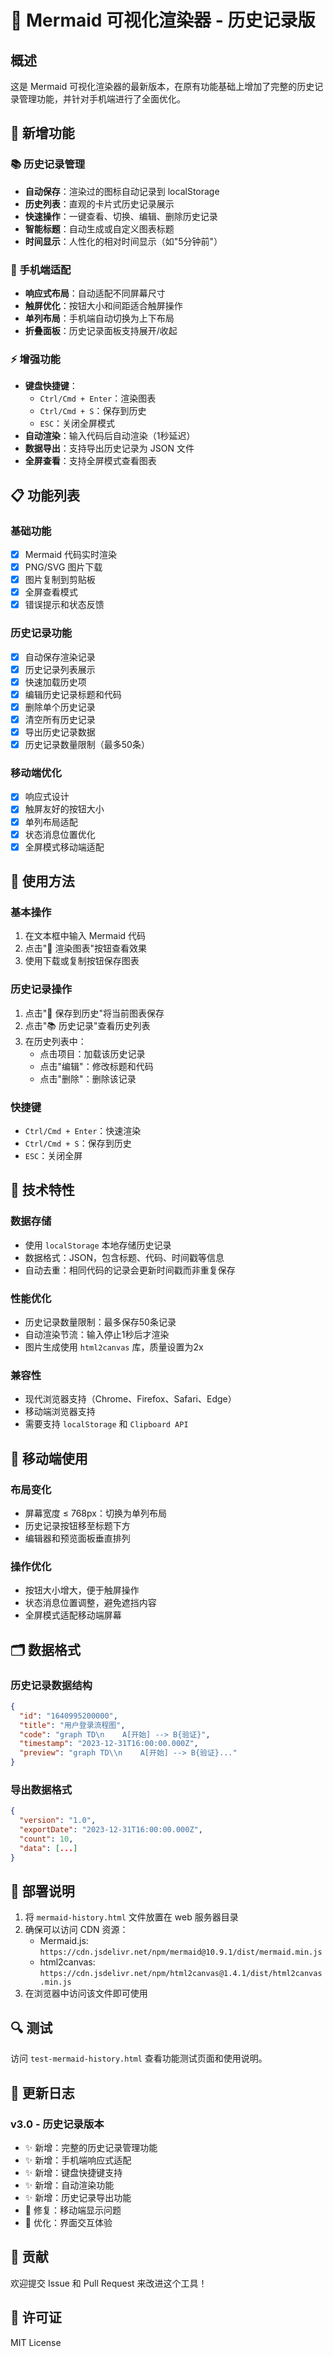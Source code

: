 # 🎨 Mermaid 可视化渲染器 - 历史记录版

## 概述

这是 Mermaid 可视化渲染器的最新版本，在原有功能基础上增加了完整的历史记录管理功能，并针对手机端进行了全面优化。

## 🚀 新增功能

### 📚 历史记录管理
- **自动保存**：渲染过的图标自动记录到 localStorage
- **历史列表**：直观的卡片式历史记录展示
- **快速操作**：一键查看、切换、编辑、删除历史记录
- **智能标题**：自动生成或自定义图表标题
- **时间显示**：人性化的相对时间显示（如"5分钟前"）

### 📱 手机端适配
- **响应式布局**：自动适配不同屏幕尺寸
- **触屏优化**：按钮大小和间距适合触屏操作
- **单列布局**：手机端自动切换为上下布局
- **折叠面板**：历史记录面板支持展开/收起

### ⚡ 增强功能
- **键盘快捷键**：
  - `Ctrl/Cmd + Enter`：渲染图表
  - `Ctrl/Cmd + S`：保存到历史
  - `ESC`：关闭全屏模式
- **自动渲染**：输入代码后自动渲染（1秒延迟）
- **数据导出**：支持导出历史记录为 JSON 文件
- **全屏查看**：支持全屏模式查看图表

## 📋 功能列表

### 基础功能
- [x] Mermaid 代码实时渲染
- [x] PNG/SVG 图片下载
- [x] 图片复制到剪贴板
- [x] 全屏查看模式
- [x] 错误提示和状态反馈

### 历史记录功能
- [x] 自动保存渲染记录
- [x] 历史记录列表展示
- [x] 快速加载历史项
- [x] 编辑历史记录标题和代码
- [x] 删除单个历史记录
- [x] 清空所有历史记录
- [x] 导出历史记录数据
- [x] 历史记录数量限制（最多50条）

### 移动端优化
- [x] 响应式设计
- [x] 触屏友好的按钮大小
- [x] 单列布局适配
- [x] 状态消息位置优化
- [x] 全屏模式移动端适配

## 🎯 使用方法

### 基本操作
1. 在文本框中输入 Mermaid 代码
2. 点击"🎨 渲染图表"按钮查看效果
3. 使用下载或复制按钮保存图表

### 历史记录操作
1. 点击"💾 保存到历史"将当前图表保存
2. 点击"📚 历史记录"查看历史列表
3. 在历史列表中：
   - 点击项目：加载该历史记录
   - 点击"编辑"：修改标题和代码
   - 点击"删除"：删除该记录

### 快捷键
- `Ctrl/Cmd + Enter`：快速渲染
- `Ctrl/Cmd + S`：保存到历史
- `ESC`：关闭全屏

## 🔧 技术特性

### 数据存储
- 使用 `localStorage` 本地存储历史记录
- 数据格式：JSON，包含标题、代码、时间戳等信息
- 自动去重：相同代码的记录会更新时间戳而非重复保存

### 性能优化
- 历史记录数量限制：最多保存50条记录
- 自动渲染节流：输入停止1秒后才渲染
- 图片生成使用 `html2canvas` 库，质量设置为2x

### 兼容性
- 现代浏览器支持（Chrome、Firefox、Safari、Edge）
- 移动端浏览器支持
- 需要支持 `localStorage` 和 `Clipboard API`

## 📱 移动端使用

### 布局变化
- 屏幕宽度 ≤ 768px：切换为单列布局
- 历史记录按钮移至标题下方
- 编辑器和预览面板垂直排列

### 操作优化
- 按钮大小增大，便于触屏操作
- 状态消息位置调整，避免遮挡内容
- 全屏模式适配移动端屏幕

## 🗂️ 数据格式

### 历史记录数据结构
```json
{
  "id": "1640995200000",
  "title": "用户登录流程图",
  "code": "graph TD\n    A[开始] --> B{验证}",
  "timestamp": "2023-12-31T16:00:00.000Z",
  "preview": "graph TD\\n    A[开始] --> B{验证}..."
}
```

### 导出数据格式
```json
{
  "version": "1.0",
  "exportDate": "2023-12-31T16:00:00.000Z",
  "count": 10,
  "data": [...]
}
```

## 🚀 部署说明

1. 将 `mermaid-history.html` 文件放置在 web 服务器目录
2. 确保可以访问 CDN 资源：
   - Mermaid.js: `https://cdn.jsdelivr.net/npm/mermaid@10.9.1/dist/mermaid.min.js`
   - html2canvas: `https://cdn.jsdelivr.net/npm/html2canvas@1.4.1/dist/html2canvas.min.js`
3. 在浏览器中访问该文件即可使用

## 🔍 测试

访问 `test-mermaid-history.html` 查看功能测试页面和使用说明。

## 📝 更新日志

### v3.0 - 历史记录版本
- ✨ 新增：完整的历史记录管理功能
- ✨ 新增：手机端响应式适配
- ✨ 新增：键盘快捷键支持
- ✨ 新增：自动渲染功能
- ✨ 新增：历史记录导出功能
- 🐛 修复：移动端显示问题
- 💄 优化：界面交互体验

## 🤝 贡献

欢迎提交 Issue 和 Pull Request 来改进这个工具！

## 📄 许可证

MIT License